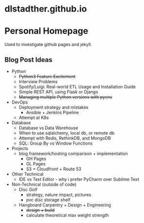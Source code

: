 # dlstadther.github.io

# Personal Homepage

Used to investigate github pages and jekyll.


## Blog Post Ideas
* Python
    * ~~Python3 Feature Excitement~~
    * Interview Problems
    * Spotify/Luigi: Real-world ETL Usage and Installation Guide
    * Simple REST API, using Flask or Django
    * ~~Managing multiple Python versions with pyenv~~
* DevOps
    * Deployment strategy and mistakes
        * Ansible + Jenkins Pipeline
    * Attempt at K8s
* Database
    * Database vs Data Warehouse
    * When to use sqlalchemy, local db, or remote db
    * Attempt with Redis, RethinkDB, and MongoDB
    * SQL: Group By vs Window Functions
* Projects
    * blog framework/hosting comparison + implementation
        * GH Pages
        * GL Pages
        * S3 + Cloudfront + Route 53
* Other Technical
    * IDE vs Text Editor - why i prefer PyCharm over Sublime Text
* Non-Technical (outside of code)
    * Disc Golf
        * strategy, nature impact, pictures
        * pvc disc storage shelf
    * Hangboard Carpentry + Design + Engineering
        * ~~design + build~~
        * calculate theoretical max weight strength
